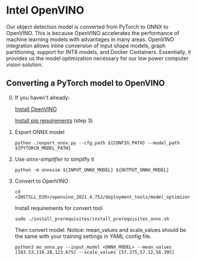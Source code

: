 # Intel OpenVINO

Our object detection model is converted from PyTorch to ONNX to OpenVINO. This is because OpenVINO accelerates the performance of machine learning models with advantages in many areas. OpenVINO integration allows inline conversion of input shape models, graph partitioning, support for INT8 models, and Docker Containers. Essentially, it provides us the model optimization necessary for our low power computer vision solution.

## Converting a PyTorch model to OpenVINO

0. If you haven't already:

    [Install OpenVINO](https://github.com/DroneVideo/docs/blob/gh-pages/openvino.md)
    
    [Install pip requirements](https://github.com/DroneVideo/docs/blob/gh-pages/setup.md) (step 3)

1. Export ONNX model

   ```shell
   python ./export_onnx.py --cfg_path ${CONFIG_PATH} --model_path ${PYTORCH_MODEL_PATH}
   ```

2. Use *onnx-simplifier* to simplify it

   ``` shell
   python -m onnxsim ${INPUT_ONNX_MODEL} ${OUTPUT_ONNX_MODEL}
   ```

3. Convert to OpenVINO

   ``` shell
   cd <INSTSLL_DIR>/openvino_2021.4.752/deployment_tools/model_optimizer
   ```

   Install requirements for convert tool

   ```shell
   sudo ./install_prerequisites/install_prerequisites_onnx.sh
   ```

   Then convert model. Notice: mean_values and scale_values should be the same with your training settings in YAML config file.
   ```shell
   python3 mo_onnx.py --input_model <ONNX_MODEL> --mean_values [103.53,116.28,123.675] --scale_values [57.375,57.12,58.395]
   ```
